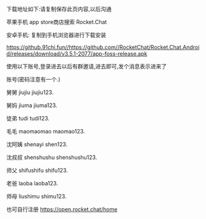 
下载地址如下:请复制保存此页内容,以后沟通

苹果手机 app store商店搜索 Rocket.Chat

安卓手机:  复制到手机浏览器进行下载安装

https://github.91chi.fun//https://github.com//RocketChat/Rocket.Chat.Android/releases/download/v3.5.1-2077/app-foss-release.apk

使用以下账号,登录进去以后有群邀请,进去即可,发个消息表示进来了

账号(密码注意有一个.)

舅舅
jiujiu
jiujiu123.

舅妈
jiuma
jiuma123.

徒弟
tudi
tudi123.

毛毛
maomaomao
maomao123.

沈阿姨
shenayi
shen123.

沈叔叔
shenshushu
shenshushu123.

师父
shifushifu 
shifu123.


老爸
laoba
laoba123.


师母
liushimu
shimu123.



也可自行注册
https://open.rocket.chat/home
